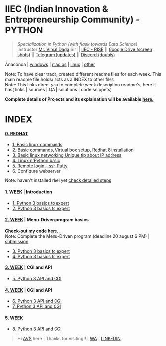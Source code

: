 # IIEC (Indian Innovation & Entrepreneurship Community) - PYTHON 
>  *Specialization in Python (with flask towards Data Science)*   
Instructor [Mr. Vimal Daga](https://www.linkedin.com/in/vimaldaga/) Sir || [IIEC - RISE](https://www.linkedin.com/company/iiec-rise/) || [Google Drive (screen shots)](https://drive.google.com/drive/folders/1RAJNUsdK2TWK94rrByaouXPkKDlR6-vb) || [Telegram (updates)](https://t.me/joinchat/AAAAAFepWVRLIsjqwCO6_w) || [Discord (doubts)](https://discord.com/channels/740913042413584425/741758894581350411)		


Anaconda | [windows](https://repo.anaconda.com/archive/Anaconda3-2020.07-Windows-x86_64.exe) | [mac os](https://repo.anaconda.com/archive/Anaconda3-2020.07-MacOSX-x86_64.pkg
) | [linux](https://repo.anaconda.com/archive/Anaconda3-2020.07-Linux-x86_64.sh
) | [other](https://www.anaconda.com/products/individual)
 
Note: To have clear track, created different readme files for each week. This main readme file holds/ acts as a INDEX to other files  
Note: This links direct you to complete week description readme's, here it has( links | sources | QA | solutions | code snippets)  

**Complete details of Projects and its explaination will be available [here.](https://github.com/AdicherlaVenkataSai/iiec-python/tree/master/projects)**

# INDEX
#### [0. REDHAT](https://github.com/AdicherlaVenkataSai/iiec-python/blob/master/redhat_readme.md)
-  [1. Basic linux commands ](https://youtu.be/8Q83qs2MAVA) 
-  [2. Basic commands, Virtual box setup, Redhat 8 installation](https://youtu.be/JBNvnINsswo) 
-  [3. Basic linux networking Unique tip about IP address](https://youtu.be/lpZysBJ2CRA)   
-  [4. Linux n'Python basic ](https://youtu.be/aPyJQVC6R9E) 
-  [5. Remote login - ssh Putty ](https://youtu.be/23u8LKt6uSw) 
-  [6. Configure webserver](https://youtu.be/nXJEe8WoBmg) 

Note: haven't installed rhel yet [check detailed steps](https://github.com/AdicherlaVenkataSai/iiec-python/edit/master/redhat_readme.md)

#### [1. WEEK](https://github.com/AdicherlaVenkataSai/iiec-python/blob/master/week1_readme.md) | Introduction
-  [1. Python 3 basics to expert](https://youtu.be/VW0PUBSxVxg)
-  [2. Python 3 basics to expert](https://youtu.be/Mk3HvO3YEl8)  

#### [2. WEEK](https://github.com/AdicherlaVenkataSai/iiec-python/blob/master/week2_readme.md) | Menu-Driven program basics  
**Check-out my code [here..](https://github.com/AdicherlaVenkataSai/iiec-python/blob/master/projects/1.%20Menu-Driven(commands%20based)/tau.py)**  
Note: Complete the Menu-Driven program (deadline 20 august 6 PM) | [submission](https://forms.gle/qprYM77twNRabGG98)
-  [3. Python 3 basics to expert](https://youtu.be/ElOJReuu60g)
-  [4. Python 3 basics to expert](https://youtu.be/2PjfpSgtuE8)  

#### [3. WEEK](https://github.com/AdicherlaVenkataSai/iiec-python/blob/master/week3_readme.md) | CGI and API
-  [5. Python 3 API and CGI](https://www.youtube.com/watch?v=vBUx9KZyoZM&feature=youtu.be)

#### [4. WEEK](https://github.com/AdicherlaVenkataSai/iiec-python/blob/master/week4_readme.md) | CGI and API
-  [6. Python 3 API and CGI](https://www.youtube.com/watch?v=XXddYlWr6p8&feature=youtu.be)
-  [7. Python 3 API and CGI](https://www.youtube.com/watch?v=osbBiyxTRHg&feature=youtu.be)


#### [5. WEEK](https://github.com/AdicherlaVenkataSai/iiec-python/blob/master/week5_readme.md) 
-  [8. Python 3 API and CGI](https://www.youtube.com/watch?v=p-9unDfaZCo)

> Hi [AVS](https://github.com/AdicherlaVenkataSai) here | Thanks for visiting!! | [WA](https://wa.me/+918008527755) | [LINKEDIN](https://www.linkedin.com/in/adicherlavenkatasai/)






